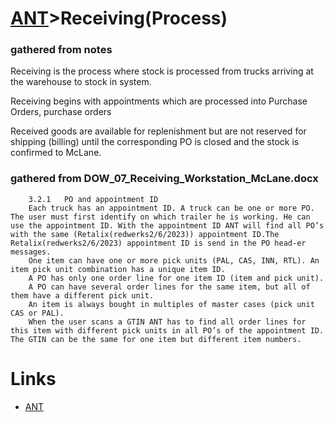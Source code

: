# [ANT](/ANTWIKI.md)>Receiving(Process)

### gathered from notes

Receiving is the process where stock is processed from trucks arriving at the warehouse to stock in system.

Receiving begins with appointments which are processed into Purchase Orders, purchase orders


Received goods are available for replenishment but are not reserved for shipping (billing) until the corresponding PO is closed and the stock is confirmed to McLane. 


### gathered from DOW_07_Receiving_Workstation_McLane.docx

        3.2.1	PO and appointment ID
        Each truck has an appointment ID. A truck can be one or more PO. The user must first identify on which trailer he is working. He can use the appointment ID. With the appointment ID ANT will find all PO’s with the same (Retalix(redwerks2/6/2023)) appointment ID.The Retalix(redwerks2/6/2023) appointment ID is send in the PO head-er messages.
        One item can have one or more pick units (PAL, CAS, INN, RTL). An item pick unit combination has a unique item ID.
        A PO has only one order line for one item ID (item and pick unit).
        A PO can have several order lines for the same item, but all of them have a different pick unit.
        An item is always bought in multiples of master cases (pick unit CAS or PAL).
        When the user scans a GTIN ANT has to find all order lines for this item with different pick units in all PO’s of the appointment ID. The GTIN can be the same for one item but different item numbers. 



# Links
- [ANT](/ANTWIKI.md)

